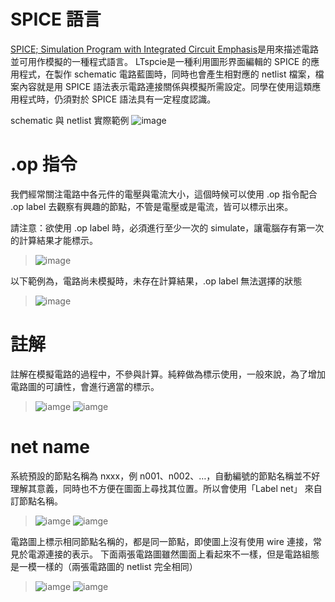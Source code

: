 # SPICE 語言
[SPICE; Simulation Program with Integrated Circuit Emphasis](https://en.wikipedia.org/wiki/SPICE)是用來描述電路並可用作模擬的一種程式語言。 LTspcie是一種利用圖形界面編輯的 SPICE 的應用程式，在製作 schematic 電路藍圖時，同時也會產生相對應的 netlist 檔案，檔案內容就是用 SPICE 語法表示電路連接關係與模擬所需設定。同學在使用這類應用程式時，仍須對於 SPICE 語法具有一定程度認識。

schematic 與 netlist 實際範例
![image](https://github.com/bear917/ltspice-exercise/blob/main/lecture2/schematic-and-netlist.png)

# .op 指令
我們經常關注電路中各元件的電壓與電流大小，這個時候可以使用 .op 指令配合 .op label 去觀察有興趣的節點，不管是電壓或是電流，皆可以標示出來。

請注意：欲使用 .op label 時，必須進行至少一次的 simulate，讓電腦存有第一次的計算結果才能標示。
>![image](https://github.com/bear917/ltspice-exercise/blob/main/lecture2/sim-op.png)

以下範例為，電路尚未模擬時，未存在計算結果，.op label 無法選擇的狀態
>![image](https://github.com/bear917/ltspice-exercise/blob/main/lecture2/no-op-data.png)

# 註解
註解在模擬電路的過程中，不參與計算。純粹做為標示使用，一般來說，為了增加電路圖的可讀性，會進行適當的標示。
>![iamge](https://github.com/bear917/ltspice-exercise/blob/main/lecture2/Text.png)
>![iamge](https://github.com/bear917/ltspice-exercise/blob/main/lecture2/edit-text.png)
# net name
系統預設的節點名稱為 nxxx，例 n001、n002、…，自動編號的節點名稱並不好理解其意義，同時也不方便在圖面上尋找其位置。所以會使用「Label net」 來自訂節點名稱。
>![iamge](https://github.com/bear917/ltspice-exercise/blob/main/lecture2/Label-Net.png)
>![iamge](https://github.com/bear917/ltspice-exercise/blob/main/lecture2/edit-label.png)

電路圖上標示相同節點名稱的，都是同一節點，即使圖上沒有使用 wire 連接，常見於電源連接的表示。
下面兩張電路圖雖然圖面上看起來不一樣，但是電路組態是一模一樣的（兩張電路圖的 netlist 完全相同）
>![iamge](https://github.com/bear917/ltspice-exercise/blob/main/lecture2/connect-seperately.png)
>![iamge](https://github.com/bear917/ltspice-exercise/blob/main/lecture2/connect-together.png)
